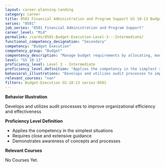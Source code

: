 ```yaml
---
layout: career-planning-landing
category: career
title: 0501 Financial Administration and Program Support GS 10-13 Budget Execution
series: "0501"
job_series: "0501 Financial Administration and Program Support"
career_level: "Mid"
permalink: /cards/0501-Budget-Execution-Level-3---Intermediate/
functional_competency_designation: "Secondary"
competency: "Budget Execution"
competency_group: "Budget"
compentency_description: "Manage budget requirements by allocating, monitoring and analyzing budgets in compliance with statutory/regulatory guidance."
level: "GS 10-13"
proficiency_level: Level 3 - Intermediate
proficiency_level_definition: "Applies the competency in the simplest situations ? Requires close and extensive guidance ? Demonstrates awareness of concepts and processes"
behavioral_illustrations: "Develops and utilizes audit processes to improve organizational efficiency and effectiveness"
relevant_courses: "nan"
filters: Budget-Execution GS-10-13 series-0501
---
```


<div id="cfo-card-content-behavioral-illustrations" class="cfo-inner-card-content">
<p><b>Behavior Illustration</b></p>
<p>Develops and utilizes audit processes to improve organizational efficiency and effectiveness</p>
</div>

<div id="cfo-card-content-proficiency-level-definition" class="cfo-inner-card-content">

<p><b>Proficiency Level Definition</b></p>
<ul><li>Applies the competency in the simplest situations</li>
<li>Requires close and extensive guidance</li>
<li>Demonstrates awareness of concepts and processes</li>
</ul></div>

<div id="cfo-card-content-relevant-courses" class="cfo-inner-card-content">
<p><b>Relevant Courses</b></p>
<div class="cfo-courses-outer">
<div class="cfo-courses-inner">No Courses Yet.</div>
</div>
</div>
